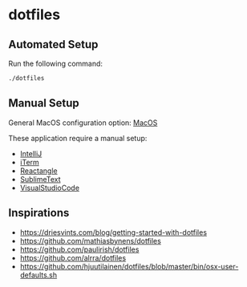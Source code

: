 dotfiles
========

## Automated Setup

Run the following command:

```bash
./dotfiles
```

## Manual Setup

General MacOS configuration option: [MacOS](/macOS.md)

These application require a manual setup:

- [IntelliJ](/applications/IntelliJ/readme.md)
- [iTerm](/applications/iTerm/readme.md)
- [Reactangle](/applications/Reactangle/readme.md)
- [SublimeText](/applications/SublimeText/readme.md)
- [VisualStudioCode](/applications/VisualStudioCode/readme.md)

## Inspirations

- https://driesvints.com/blog/getting-started-with-dotfiles
- https://github.com/mathiasbynens/dotfiles
- https://github.com/paulirish/dotfiles
- https://github.com/alrra/dotfiles
- https://github.com/hjuutilainen/dotfiles/blob/master/bin/osx-user-defaults.sh
